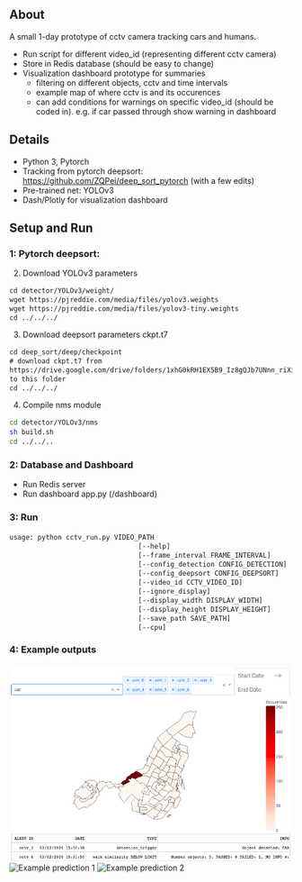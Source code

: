 ## About 

A small 1-day prototype of cctv camera tracking cars and humans. 

- Run script for different video_id (representing different cctv camera)
- Store in Redis database (should be easy to change)
- Visualization dashboard prototype for summaries
  - filtering on different objects, cctv and time intervals
  - example map of where cctv is and its occurences
  - can add conditions for warnings on specific video_id (should be coded in). e.g. if car passed through show warning in dashboard

## Details
- Python 3, Pytorch
- Tracking from pytorch deepsort: https://github.com/ZQPei/deep_sort_pytorch (with a few edits)
- Pre-trained net: YOLOv3
- Dash/Plotly for visualization dashboard



## Setup and Run

### 1: Pytorch deepsort:

2. Download YOLOv3 parameters
```
cd detector/YOLOv3/weight/
wget https://pjreddie.com/media/files/yolov3.weights
wget https://pjreddie.com/media/files/yolov3-tiny.weights
cd ../../../
```

3. Download deepsort parameters ckpt.t7
```
cd deep_sort/deep/checkpoint
# download ckpt.t7 from 
https://drive.google.com/drive/folders/1xhG0kRH1EX5B9_Iz8gQJb7UNnn_riXi6 to this folder
cd ../../../
```  

4. Compile nms module
```bash
cd detector/YOLOv3/nms
sh build.sh
cd ../../..
```
### 2: Database and Dashboard
- Run Redis server
- Run dashboard app.py (/dashboard)

### 3: Run
```
usage: python cctv_run.py VIDEO_PATH
                                [--help] 
                                [--frame_interval FRAME_INTERVAL]
                                [--config_detection CONFIG_DETECTION]
                                [--config_deepsort CONFIG_DEEPSORT]
                                [--video_id CCTV_VIDEO_ID]
                                [--ignore_display]
                                [--display_width DISPLAY_WIDTH]
                                [--display_height DISPLAY_HEIGHT]
                                [--save_path SAVE_PATH]          
                                [--cpu]          
```

### 4: Example outputs
![Visualization app](demo/visualization_app.png)
![Example prediction 1](demo/predict.gif)
![Example prediction 2](demo/predict_2.gif)
